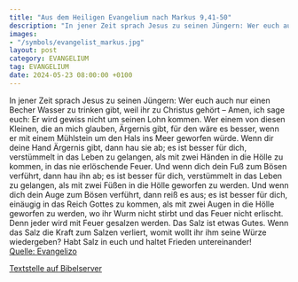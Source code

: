 ```yaml
---
title: "Aus dem Heiligen Evangelium nach Markus 9,41-50"
description: "In jener Zeit sprach Jesus zu seinen Jüngern: Wer euch auch nur einen Becher Wasser zu trinken gibt, weil ihr zu Christus gehört – Amen, ich sage euch: Er wird gewiss nicht um seinen Lohn kommen. Wer einem von diesen Kleinen, die an mich glauben, Ärgernis gibt, für den wäre es be...."
images:
- "/symbols/evangelist_markus.jpg"
layout: post
category: EVANGELIUM
tag: EVANGELIUM
date: 2024-05-23 08:00:00 +0100
---
```

In jener Zeit sprach Jesus zu seinen Jüngern: Wer euch auch nur einen Becher Wasser zu trinken gibt, weil ihr zu Christus gehört – Amen, ich sage euch: Er wird gewiss nicht um seinen Lohn kommen.
Wer einem von diesen Kleinen, die an mich glauben, Ärgernis gibt, für den wäre es besser, wenn er mit einem Mühlstein um den Hals ins Meer geworfen würde.<!--more-->
Wenn dir deine Hand Ärgernis gibt, dann hau sie ab; es ist besser für dich, verstümmelt in das Leben zu gelangen, als mit zwei Händen in die Hölle zu kommen, in das nie erlöschende Feuer.
Und wenn dich dein Fuß zum Bösen verführt, dann hau ihn ab;
es ist besser für dich, verstümmelt in das Leben zu gelangen, als mit zwei Füßen in die Hölle geworfen zu werden.
Und wenn dich dein Auge zum Bösen verführt, dann reiß es aus;
es ist besser für dich, einäugig in das Reich Gottes zu kommen, als mit zwei Augen in die Hölle geworfen zu werden,
wo ihr Wurm nicht stirbt und das Feuer nicht erlischt.
Denn jeder wird mit Feuer gesalzen werden.
Das Salz ist etwas Gutes. Wenn das Salz die Kraft zum Salzen verliert, womit wollt ihr ihm seine Würze wiedergeben? Habt Salz in euch und haltet Frieden untereinander!<br>
[Quelle: Evangelizo](https://evangeliumtagfuertag.org/DE/gospel)

[Textstelle auf Bibelserver](https://www.bibleserver.com/EU/Markus9,41-50)
